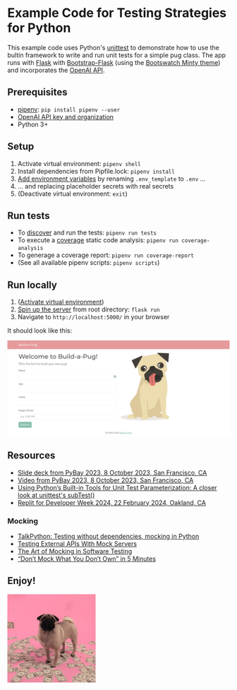 # Example Code for Testing Strategies for Python

This example code uses Python's [unittest](https://docs.python.org/3/library/unittest.html?highlight=discover#) to demonstrate how to use the bultin framework to write and run unit tests for a simple pug class. The app runs with [Flask](https://flask.palletsprojects.com/en/2.3.x/quickstart/) with [Bootstrap-Flask](https://bootstrap-flask.readthedocs.io/en/stable/) (using the [Bootswatch Minty theme](https://bootswatch.com/minty/)) and incorporates the [OpenAI API](https://platform.openai.com/).

## Prerequisites

* [pipenv](https://pipenv.pypa.io/en/latest/): `pip install pipenv --user`
* [OpenAI API key and organization](https://openai.com/blog/openai-api)
* Python 3+

## Setup

1. Activate virtual environment: `pipenv shell`
2. Install dependencies from Pipfile.lock: `pipenv install`
3. [Add environment variables](https://pypi.org/project/python-dotenv/#getting-started) by renaming `.env_template` to `.env` ...
4. ... and replacing placeholder secrets with real secrets
5. (Deactivate virtual environment: `exit`)

## Run tests

* To [discover](https://docs.python.org/3/library/unittest.html?highlight=discover#unittest.TestLoader.discover) and run the tests: `pipenv run tests`
* To execute a [coverage](https://coverage.readthedocs.io/en/7.3.1/index.html) static code analysis: `pipenv run coverage-analysis`
* To generage a coverage report: `pipenv run coverage-report`
* (See all available pipenv scripts: `pipenv scripts`)

## Run locally

1. ([Activate virtual environment](https://github.com/liz-acosta/testing-strategies-for-python/tree/main#setup))
2. [Spin up the server](https://flask.palletsprojects.com/en/2.3.x/quickstart/) from root directory: `flask run`
3. Navigate to `http://localhost:5000/` in your browser

It should look like this:

![alt text](static/img/build-a-pug_screenshot.png)

## Resources

* [Slide deck from PyBay 2023, 8 October 2023, San Francisco, CA](resources/202310_slide-deck_pybay-testing-strategies-for-python.pdf)
* [Video from PyBay 2023, 8 October 2023, San Francisco, CA](https://www.youtube.com/watch?v=HHR2YnWD0rw)
* [Using Python’s Built-in Tools for Unit Test Parameterization: A closer look at unittest's subTest()](https://dev.to/lizzzzz/using-pythons-builtin-tools-for-unit-test-parameterization-a-closer-look-at-unittest-subtest-12ca)
* [Replit for Developer Week 2024, 22 February 2024, Oakland, CA](https://replit.com/@liz-acosta/2024-developer-week#README.md) 

### Mocking
* [TalkPython: Testing without dependencies, mocking in Python](https://talkpython.fm/episodes/show/287/testing-without-dependencies-mocking-in-python)
* [Testing External APIs With Mock Servers](https://realpython.com/testing-third-party-apis-with-mock-servers/)
* [The Art of Mocking in Software Testing](https://www.methodsandtools.com/archive/archive.php?id=122)
* [“Don’t Mock What You Don’t Own” in 5 Minutes](https://hynek.me/articles/what-to-mock-in-5-mins/)

## Enjoy!
![alt text](static/img/money-pug.gif)